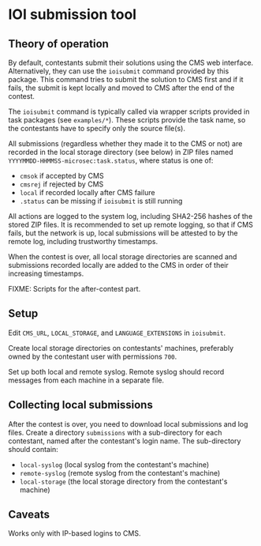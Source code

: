 # IOI submission tool

## Theory of operation

By default, contestants submit their solutions using the CMS web interface.
Alternatively, they can use the `ioisubmit` command provided by this package.
This command tries to submit the solution to CMS first and if it fails,
the submit is kept locally and moved to CMS after the end of the contest.

The `ioisubmit` command is typically called via wrapper scripts provided
in task packages (see `examples/*`). These scripts provide the task name,
so the contestants have to specify only the source file(s).

All submissions (regardless whether they made it to the CMS or not)
are recorded in the local storage directory (see below) in ZIP files
named `YYYYMMDD-HHMMSS-microsec:task.status`, where status is one of:

  - `cmsok` if accepted by CMS
  - `cmsrej` if rejected by CMS
  - `local` if recorded locally after CMS failure
  - `.status` can be missing if `ioisubmit` is still running

All actions are logged to the system log, including SHA2-256 hashes
of the stored ZIP files. It is recommended to set up remote logging,
so that if CMS fails, but the network is up, local submissions will be
attested to by the remote log, including trustworthy timestamps.

When the contest is over, all local storage directories are scanned
and submissions recorded locally are added to the CMS in order of
their increasing timestamps.

FIXME: Scripts for the after-contest part.


## Setup

Edit `CMS_URL`, `LOCAL_STORAGE`, and `LANGUAGE_EXTENSIONS` in `ioisubmit`.

Create local storage directories on contestants' machines, preferably
owned by the contestant user with permissions `700`.

Set up both local and remote syslog. Remote syslog should record messages
from each machine in a separate file.


## Collecting local submissions

After the contest is over, you need to download local submissions and
log files. Create a directory `submissions` with a sub-directory for
each contestant, named after the contestant's login name. The sub-directory
should contain:

  - `local-syslog` (local syslog from the contestant's machine)
  - `remote-syslog` (remote syslog from the contestant's machine)
  - `local-storage` (the local storage directory from the contestant's machine)


## Caveats

Works only with IP-based logins to CMS.
